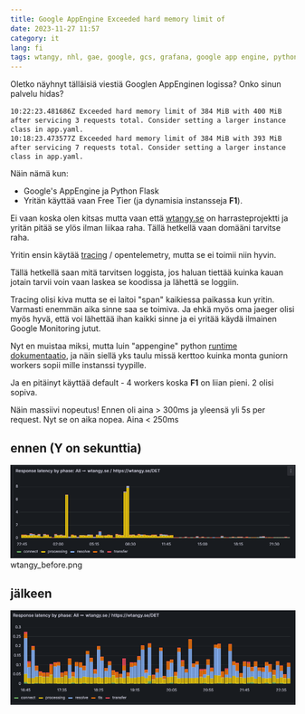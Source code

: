 ```yaml
---
title: Google AppEngine Exceeded hard memory limit of
date: 2023-11-27 11:57
category: it
lang: fi
tags: wtangy, nhl, gae, google, gcs, grafana, google app engine, python, gunicorn, wasthereannhlgamelastnight
---
```


Oletko näyhnyt tälläisiä viestiä Googlen AppEnginen logissa? Onko sinun palvelu hidas?
```
10:22:23.481686Z Exceeded hard memory limit of 384 MiB with 400 MiB after servicing 3 requests total. Consider setting a larger instance class in app.yaml.
10:18:23.473577Z Exceeded hard memory limit of 384 MiB with 393 MiB after servicing 7 requests total. Consider setting a larger instance class in app.yaml.
```

Näin nämä kun:

- Google's AppEngine ja Python Flask
- Yritän käyttää vaan Free Tier (ja dynamisia instansseja **F1**).

Ei vaan koska olen kitsas mutta vaan että [wtangy.se](https://wtangy.se/) on harrasteprojektti ja yritän pitää se ylös ilman liikaa raha. Tällä hetkellä vaan domääni tarvitse raha.

Yritin ensin käytää [tracing](https://cloud.google.com/trace/docs/setup/python-ot) / opentelemetry, mutta se ei toimii niin hyvin.

Tällä hetkellä saan mitä tarvitsen loggista, jos haluan tiettää kuinka kauan jotain tarvii voin vaan laskea se koodissa ja lähettä se loggiin.

Tracing olisi kiva mutta se ei laitoi "span" kaikiessa paikassa kun yritin. Varmasti enemmän aika sinne saa se toimiva. Ja ehkä myös oma jaeger olisi myös hyvä, että voi lähettää ihan kaikki sinne ja ei yritää käydä ilmainen Google Monitoring jutut.

Nyt en muistaa miksi, mutta luin "appengine" python [runtime dokumentaatio](https://cloud.google.com/appengine/docs/standard/python3/runtime#entrypoint_best_practices), ja näin siellä yks taulu missä kerttoo kuinka monta guniorn workers sopii mille instanssi tyypille.

Ja en pitäinyt käyttää default - 4 workers koska **F1** on liian pieni. 2 olisi sopiva.

Näin massiivi nopeutus! Ennen oli aina > 300ms ja yleensä yli 5s per request. Nyt se on aika nopea. Aina < 250ms

## ennen (Y on sekunttia)
[![before](images/wtangy_before.png "before_latency")](images/wtangy_before.png)
wtangy_before.png

## jälkeen

[![after](images/wtangy_after.png "after_latency")](images/wtangy_after.png)
